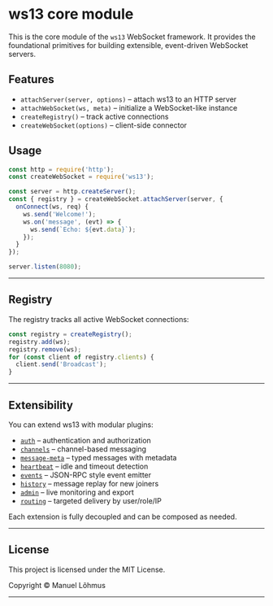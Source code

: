 # ws13 core module

This is the core module of the `ws13` WebSocket framework. It provides the foundational primitives for building extensible, event-driven WebSocket servers.

## Features

- `attachServer(server, options)` – attach ws13 to an HTTP server
- `attachWebSocket(ws, meta)` – initialize a WebSocket-like instance
- `createRegistry()` – track active connections
- `createWebSocket(options)` – client-side connector

## Usage

```js
const http = require('http');
const createWebSocket = require('ws13');

const server = http.createServer();
const { registry } = createWebSocket.attachServer(server, {
  onConnect(ws, req) {
    ws.send('Welcome!');
    ws.on('message', (evt) => {
      ws.send(`Echo: ${evt.data}`);
    });
  }
});

server.listen(8080);
```

---

## Registry

The registry tracks all active WebSocket connections:

```js
const registry = createRegistry();
registry.add(ws);
registry.remove(ws);
for (const client of registry.clients) {
  client.send('Broadcast');
}
```

---

## Extensibility

You can extend ws13 with modular plugins:
 - [`auth`](../extensions/auth/README.html) – authentication and authorization
 - [`channels`](../extensions/channels/README.html) – channel-based messaging
 - [`message-meta`](../extensions/message-meta/README.html) – typed messages with metadata
 - [`heartbeat`](../extensions/heartbeat/README.html) – idle and timeout detection
 - [`events`](../extensions/events/README.html) – JSON-RPC style event emitter
 - [`history`](../extensions/history/README.html) – message replay for new joiners
 - [`admin`](../extensions/admin/README.html) – live monitoring and export
 - [`routing`](../extensions/routing/README.html) – targeted delivery by user/role/IP
 
Each extension is fully decoupled and can be composed as needed.

---

## License

This project is licensed under the MIT License.

Copyright &copy; Manuel Lõhmus

---